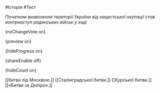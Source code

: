 #Історія #Тест

*Початком визволення території України від нацистської окупації став контрнаступ  радянських військ у ході*

{noChangeVote on}

{preview on}

{hideProgress on}

{shareEnable off}

{hideCount on}

[[битви під Москвою.]]
[[Сталінградської битви.]]
[[Курської битви.]]
[[«Битви за Дніпро».]]
